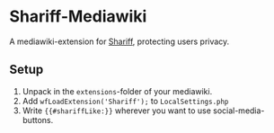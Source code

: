 Shariff-Mediawiki
=================

A mediawiki-extension for [Shariff](https://github.com/heiseonline/shariff), 
protecting users privacy.

Setup
-----
1. Unpack in the `extensions`-folder of your mediawiki.
3. Add `wfLoadExtension('Shariff');` to
   `LocalSettings.php`
4. Write `{{#shariffLike:}}` wherever you want to use social-media-buttons.

